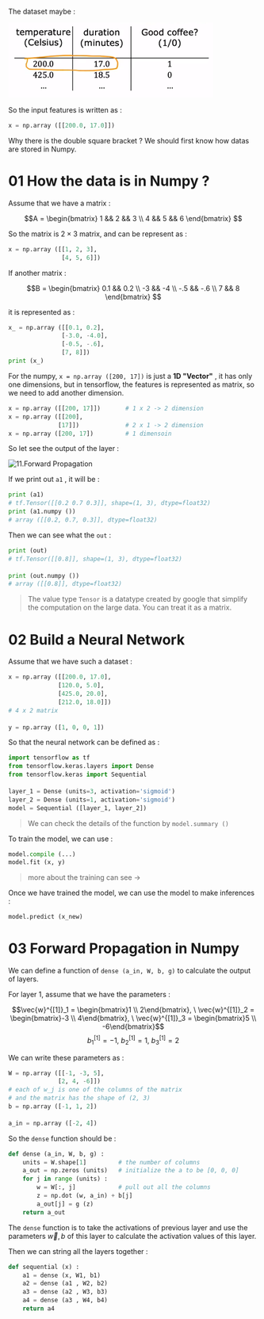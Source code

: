 The dataset maybe : 

![](imgs/coffee_data.png)

So the input features is written as : 

```Python
x = np.array ([[200.0, 17.0]])
```

Why there is the double square bracket ? We should first know how datas are stored in Numpy.

# 01 How the data is in Numpy ?

Assume that we have a matrix : 

$$A = 
\begin{bmatrix}
1 && 2 && 3 \\
4 && 5 && 6
\end{bmatrix}
$$

So the matrix is $2 \times 3$ matrix, and can be represent as : 

```Python
x = np.array ([[1, 2, 3],
               [4, 5, 6]])
```

If another matrix : 

$$B = 
\begin{bmatrix}
0.1 && 0.2 \\
-3 && -4 \\
-.5 && -.6 \\
7 && 8
\end{bmatrix}
$$

it is represented as :

```Python
x_ = np.array ([[0.1, 0.2],
               [-3.0, -4.0],
               [-0.5, -.6],
               [7, 8]])
print (x_)
```

For the numpy, `x = np.array ([200, 17])` is just a **1D "Vector"** , it has only one dimensions, but in tensorflow, the features is represented as matrix, so we need to add another dimension.

```Python
x = np.array ([[200, 17]])       # 1 x 2 -> 2 dimension
x = np.array ([[200],
			  [17]])             # 2 x 1 -> 2 dimension
x = np.array ([200, 17])         # 1 dimensoin
```

So let see the output of the layer : 

![11.Forward Propagation](../16%20Machine%20Learning/11.Forward%20Propagation.md#^23456)

If we print out `a1` , it will be : 

```Python
print (a1)
# tf.Tensor([[0.2 0.7 0.3]], shape=(1, 3), dtype=float32)
print (a1.numpy ())
# array ([[0.2, 0.7, 0.3]], dtype=float32)
```

Then we can see what the `out` : 

```Python
print (out)
# tf.Tensor([[0.8]], shape=(1, 3), dtype=float32)

print (out.numpy ())
# array ([[0.8]], dtype=float32)
```

> The value type `Tensor` is a datatype created by google that simplify the computation on the large data. You can treat it as a matrix.

# 02 Build a Neural Network

Assume that we have such a dataset : 

```Python
x = np.array ([[200.0, 17.0],
			  [120.0, 5.0],
			  [425.0, 20.0],
			  [212.0, 18.0]])
# 4 x 2 matrix

y = np.array ([1, 0, 0, 1])
```

So that the neural network can be defined as : 

```Python
import tensorflow as tf
from tensorflow.keras.layers import Dense
from tensorflow.keras import Sequential

layer_1 = Dense (units=3, activation='sigmoid')
layer_2 = Dense (units=1, activation='sigmoid')
model = Sequential ([layer_1, layer_2])
```

> We can check the details of the function by `model.summary ()` 

To train the model, we can use : 

```Python
model.compile (...)
model.fit (x, y)
```

> more about the training can see -> 

Once we have trained the model, we can use the model to make inferences : 

```Python
model.predict (x_new)
```

# 03 Forward Propagation in Numpy

We can define a function of `dense (a_in, W, b, g)` to calculate the output of layers.

For layer 1, assume that we have the parameters : 

$$\vec{w}^{[1]}_1 = \begin{bmatrix}1 \\ 2\end{bmatrix}, \ 
\vec{w}^{[1]}_2 = \begin{bmatrix}-3 \\ 4\end{bmatrix}, \ 
\vec{w}^{[1]}_3 = \begin{bmatrix}5 \\ -6\end{bmatrix}$$
$$b^{[1]}_1 = -1, \ b^{[1]}_2 = 1, \ b^{[1]}_3 = 2$$

We can write these parameters as :

```Python
W = np.array ([[-1, -3, 5],
			  [2, 4, -6]])
# each of w_j is one of the columns of the matrix
# and the matrix has the shape of (2, 3)
b = np.array ([-1, 1, 2])

a_in = np.array ([-2, 4])
```

So the `dense` function should be : 

```Python
def dense (a_in, W, b, g) :
	units = W.shape[1]         # the number of columns
	a_out = np.zeros (units)   # initialize the a to be [0, 0, 0]
	for j in range (units) : 
		w = W[:, j]            # pull out all the columns
		z = np.dot (w, a_in) + b[j]
		a_out[j] = g (z)
	return a_out
```

The `dense` function is to take the activations of previous layer and use the parameters $\vec{w}, b$ of this layer to calculate the activation values of this layer.

Then we can string all the layers together : 

```Python
def sequential (x) :
	a1 = dense (x, W1, b1)
	a2 = dense (a1 , W2, b2)
	a3 = dense (a2 , W3, b3)
	a4 = dense (a3 , W4, b4)
	return a4
```

